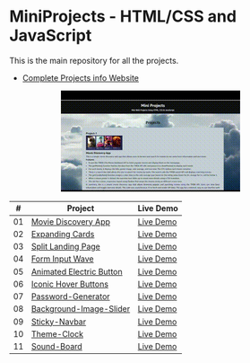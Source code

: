 # MiniProjects - HTML/CSS and JavaScript

This is the main repository for all the projects.
- [Complete Projects info Website](https://pramodprojects.great-site.net/)

  
<p align="center">
  <img src="https://github.com/pramodsoman/MiniProjects/blob/master/1_Main_resources/website_overveiw.gif" alt="Project GIF" loop="2">
</p>


| #   | Project                            | Live Demo                            |
| --- | ---------------------------------- | ------------------------------------ |
| 01  | [Movie Discovery App](https://github.com/pramodsoman/MiniProjects/tree/master/movie-app)  | [Live Demo](https://pramodprojects.great-site.net/movie-app/index4.html) |
| 02  | [Expanding Cards](https://github.com/pramodsoman/MiniProjects/tree/master/expanding-cards)  | [Live Demo](https://pramodprojects.great-site.net/expanding-cards/index1.html) |
| 03  | [Split Landing Page](https://github.com/pramodsoman/MiniProjects/tree/master/split-landing-page)  | [Live Demo](https://pramodprojects.great-site.net/split-landing-page/index2.html) |
| 04  | [Form Input Wave](https://github.com/pramodsoman/MiniProjects/tree/master/form-input-wave)  | [Live Demo](https://pramodprojects.great-site.net/form-input-wave/index3.html) |
| 05  | [Animated Electric Button](https://github.com/pramodsoman/MiniProjects/tree/master/Animated-Electric-Button) | [Live Demo](https://pramodprojects.great-site.net/Animated-Electric-Button/index.html) |
| 06  | [Iconic Hover Buttons](https://github.com/pramodsoman/MiniProjects/tree/master/Iconic-Hover-Buttons) | [Live Demo](https://pramodprojects.great-site.net/Iconic%20Hover%20Buttons/index.html) |
| 07  | [Password-Generator](https://github.com/pramodsoman/MiniProjects/tree/master/Password-Generator) | [Live Demo](https://pramodprojects.great-site.net/Password-Generator/index.html) |
| 08  | [Background-Image-Slider](https://github.com/pramodsoman/MiniProjects/tree/master/background-image-slider) | [Live Demo](https://pramodprojects.great-site.net/background-image-slider/index.html) |
| 09  | [Sticky-Navbar](https://github.com/pramodsoman/MiniProjects/tree/master/sticky-navbar) | [Live Demo](https://pramodprojects.great-site.net/sticky-navbar/index.html) |
| 10  | [Theme-Clock](https://github.com/pramodsoman/MiniProjects/tree/master/theme-clock) | [Live Demo](https://pramodprojects.great-site.net/theme-clock/index.html) |
| 11  | [Sound-Board](https://github.com/pramodsoman/MiniProjects/tree/master/sound-board) | [Live Demo](https://pramodprojects.great-site.net/sound-board/index.html) |
